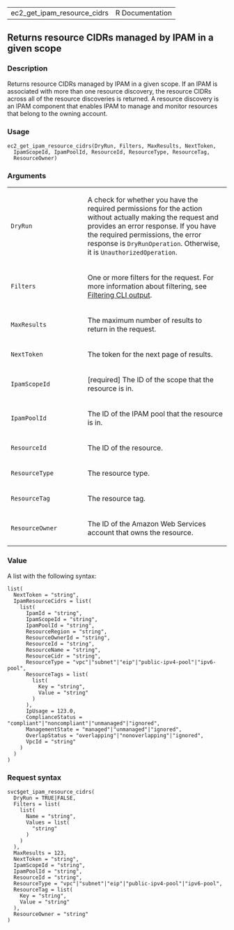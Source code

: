 <table style="width: 100%;">
<tbody>
<tr class="odd">
<td>ec2_get_ipam_resource_cidrs</td>
<td style="text-align: right;">R Documentation</td>
</tr>
</tbody>
</table>

## Returns resource CIDRs managed by IPAM in a given scope

### Description

Returns resource CIDRs managed by IPAM in a given scope. If an IPAM is
associated with more than one resource discovery, the resource CIDRs
across all of the resource discoveries is returned. A resource discovery
is an IPAM component that enables IPAM to manage and monitor resources
that belong to the owning account.

### Usage

    ec2_get_ipam_resource_cidrs(DryRun, Filters, MaxResults, NextToken,
      IpamScopeId, IpamPoolId, ResourceId, ResourceType, ResourceTag,
      ResourceOwner)

### Arguments

<table>
<colgroup>
<col style="width: 35%" />
<col style="width: 65%" />
</colgroup>
<tbody>
<tr class="odd">
<td><code id="ec2_get_ipam_resource_cidrs_:_DryRun">DryRun</code></td>
<td><p>A check for whether you have the required permissions for the
action without actually making the request and provides an error
response. If you have the required permissions, the error response is
<code>DryRunOperation</code>. Otherwise, it is
<code>UnauthorizedOperation</code>.</p></td>
</tr>
<tr class="even">
<td><code id="ec2_get_ipam_resource_cidrs_:_Filters">Filters</code></td>
<td><p>One or more filters for the request. For more information about
filtering, see <a
href="https://docs.aws.amazon.com/cli/latest/userguide/cli-usage-filter.html">Filtering
CLI output</a>.</p></td>
</tr>
<tr class="odd">
<td><code
id="ec2_get_ipam_resource_cidrs_:_MaxResults">MaxResults</code></td>
<td><p>The maximum number of results to return in the request.</p></td>
</tr>
<tr class="even">
<td><code
id="ec2_get_ipam_resource_cidrs_:_NextToken">NextToken</code></td>
<td><p>The token for the next page of results.</p></td>
</tr>
<tr class="odd">
<td><code
id="ec2_get_ipam_resource_cidrs_:_IpamScopeId">IpamScopeId</code></td>
<td><p>[required] The ID of the scope that the resource is in.</p></td>
</tr>
<tr class="even">
<td><code
id="ec2_get_ipam_resource_cidrs_:_IpamPoolId">IpamPoolId</code></td>
<td><p>The ID of the IPAM pool that the resource is in.</p></td>
</tr>
<tr class="odd">
<td><code
id="ec2_get_ipam_resource_cidrs_:_ResourceId">ResourceId</code></td>
<td><p>The ID of the resource.</p></td>
</tr>
<tr class="even">
<td><code
id="ec2_get_ipam_resource_cidrs_:_ResourceType">ResourceType</code></td>
<td><p>The resource type.</p></td>
</tr>
<tr class="odd">
<td><code
id="ec2_get_ipam_resource_cidrs_:_ResourceTag">ResourceTag</code></td>
<td><p>The resource tag.</p></td>
</tr>
<tr class="even">
<td><code
id="ec2_get_ipam_resource_cidrs_:_ResourceOwner">ResourceOwner</code></td>
<td><p>The ID of the Amazon Web Services account that owns the
resource.</p></td>
</tr>
</tbody>
</table>

### Value

A list with the following syntax:

    list(
      NextToken = "string",
      IpamResourceCidrs = list(
        list(
          IpamId = "string",
          IpamScopeId = "string",
          IpamPoolId = "string",
          ResourceRegion = "string",
          ResourceOwnerId = "string",
          ResourceId = "string",
          ResourceName = "string",
          ResourceCidr = "string",
          ResourceType = "vpc"|"subnet"|"eip"|"public-ipv4-pool"|"ipv6-pool",
          ResourceTags = list(
            list(
              Key = "string",
              Value = "string"
            )
          ),
          IpUsage = 123.0,
          ComplianceStatus = "compliant"|"noncompliant"|"unmanaged"|"ignored",
          ManagementState = "managed"|"unmanaged"|"ignored",
          OverlapStatus = "overlapping"|"nonoverlapping"|"ignored",
          VpcId = "string"
        )
      )
    )

### Request syntax

    svc$get_ipam_resource_cidrs(
      DryRun = TRUE|FALSE,
      Filters = list(
        list(
          Name = "string",
          Values = list(
            "string"
          )
        )
      ),
      MaxResults = 123,
      NextToken = "string",
      IpamScopeId = "string",
      IpamPoolId = "string",
      ResourceId = "string",
      ResourceType = "vpc"|"subnet"|"eip"|"public-ipv4-pool"|"ipv6-pool",
      ResourceTag = list(
        Key = "string",
        Value = "string"
      ),
      ResourceOwner = "string"
    )
